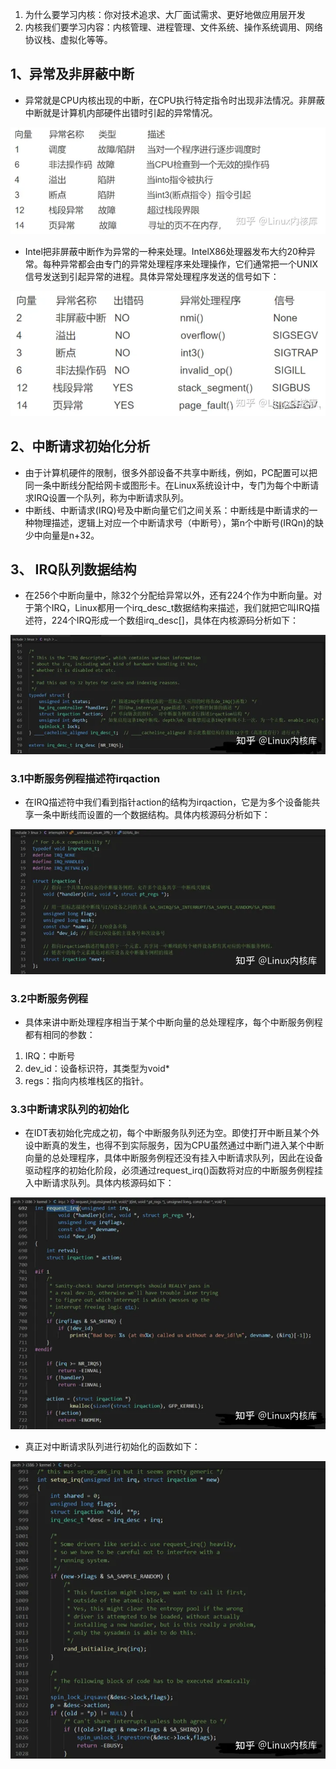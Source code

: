 1. 为什么要学习内核：你对技术追求、大厂面试需求、更好地做应用层开发
2. 内核我们要学习内容：内核管理、进程管理、文件系统、操作系统调用、网络协议栈、虚拟化等等。

## 1、异常及非屏蔽中断

- 异常就是CPU内核出现的中断，在CPU执行特定指令时出现非法情况。非屏蔽中断就是计算机内部硬件出错时引起的异常情况。

![img](img/v2-3ec56aabdcdee71a277a7fe5512b1450_720w.webp)

- Intel把非屏蔽中断作为异常的一种来处理。IntelX86处理器发布大约20种异常。每种异常都会由专门的异常处理程序来处理操作，它们通常把一个UNIX信号发送到引起异常的进程。具体异常处理程序发送的信号如下：

![img](img/v2-683b38bdf0caa852b87c550e04329fa8_720w.webp)

## 2、中断请求初始化分析

- 由于计算机硬件的限制，很多外部设备不共享中断线，例如，PC配置可以把同一条中断线分配给网卡或图形卡。在Linux系统设计中，专门为每个中断请求IRQ设置一个队列，称为中断请求队列。
- 中断线、中断请求(IRQ)号及中断向量它们之间关系：中断线是中断请求的一种物理描述，逻辑上对应一个中断请求号（中断号），第n个中断号(IRQn)的缺少中向量是n+32。

## 3、 IRQ队列数据结构

- 在256个中断向量中，除32个分配给异常以外，还有224个作为中断向量。对于第个IRQ，Linux都用一个irq_desc_t数据结构来描述，我们就把它叫IRQ描述符，224个IRQ形成一个数组irq_desc[]，具体在内核源码分析如下：

![img](img/v2-542e4ea3362bbad570e87e4ff8cf62e1_720w.webp)

### 3.1中断服务例程描述符irqaction

- 在IRQ描述符中我们看到指针action的结构为irqaction，它是为多个设备能共享一条中断线而设置的一个数据结构。具体内核源码分析如下：

![img](img/v2-ebe9e5c3b5334cbb7b4f5bbdf8b5f606_720w.webp)

### 3.2中断服务例程

- 具体来讲中断处理程序相当于某个中断向量的总处理程序，每个中断服务例程都有相同的参数：

1. IRQ：中断号
2. dev_id：设备标识符，其类型为void*
3. regs：指向内核堆栈区的指针。

### 3.3中断请求队列的初始化

- 在IDT表初始化完成之初，每个中断服务队列还为空。即使打开中断且某个外设中断真的发生，也得不到实际服务，因为CPU虽然通过中断门进入某个中断向量的总处理程序，具体中断服务例程还没有挂入中断请求队列，因此在设备驱动程序的初始化阶段，必须通过request_irq()函数将对应的中断服务例程挂入中断请求队列。具体内核源码如下：

![img](img/v2-78a5cacea36f33c9539e30d6d1167031_720w.webp)

- 真正对中断请求队列进行初始化的函数如下：

![img](img/v2-7d3ed5f42b4ee5d4aeac7cc5e977a946_720w.webp)

